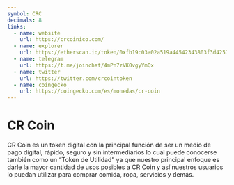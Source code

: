 ```yaml
---
symbol: CRC
decimals: 8
links:
  - name: website
    url: https://crcoinico.com/
  - name: explorer
    url: https://etherscan.io/token/0xfb19c03a02a519a44542343803f3d42578cbc243
  - name: telegram
    url: https://t.me/joinchat/4mPn7zVK0vgyYmQx
  - name: twitter
    url: https://twitter.com/crcointoken
  - name: coingecko
    url: https://coingecko.com/es/monedas/cr-coin
---
```


# CR Coin

CR Coin es un token digital con la principal función de ser un medio de pago digital, rápido, seguro y sin intermediarios lo cual puede conocerse también como un “Token de Utilidad” ya que nuestro principal enfoque es darle la mayor cantidad de usos posibles a CR Coin y así nuestros usuarios lo puedan utilizar para comprar comida, ropa, servicios y demás.
